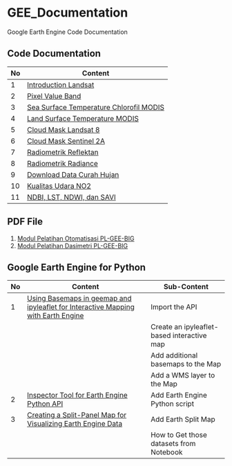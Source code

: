 # GEE_Documentation
Google Earth Engine Code Documentation

## Code Documentation
| **No**  | **Content**                                                                                                                                                         |
| ------  | ------------------------------------------------------------------------------------------------------------------------------------------------------------------- |
| 1       | [Introduction Landsat](https://github.com/dikoharyadhanto/GEE_Documentation/blob/e2d68dfff5f2e31de076da11902a08ce0349e227/001-Introduction_LANDSAT.js)              |
| 2       | [Pixel Value Band](https://github.com/dikoharyadhanto/GEE_Documentation/blob/e2d68dfff5f2e31de076da11902a08ce0349e227/002-Pixel_Value_Band.txt)                     |
| 3       | [Sea Surface Temperature Chlorofil MODIS](https://github.com/dikoharyadhanto/GEE_Documentation/blob/e2d68dfff5f2e31de076da11902a08ce0349e227/003-Sea_Surface_Temperature_Chloro_MODIS)                     |
| 4       | [Land Surface Temperature MODIS](https://github.com/dikoharyadhanto/GEE_Documentation/blob/e2d68dfff5f2e31de076da11902a08ce0349e227/004-Land_Surface_Temperature_MODIS)                     |
| 5       | [Cloud Mask Landsat 8](https://github.com/dikoharyadhanto/GEE_Documentation/blob/e2d68dfff5f2e31de076da11902a08ce0349e227/005A-Cloud-Mask_L8)                       |
| 6       | [Cloud Mask Sentinel 2A](https://github.com/dikoharyadhanto/GEE_Documentation/blob/e2d68dfff5f2e31de076da11902a08ce0349e227/005B-Cloud_Mask_S2A)                    |
| 7       | [Radiometrik Reflektan](https://github.com/dikoharyadhanto/GEE_Documentation/blob/e2d68dfff5f2e31de076da11902a08ce0349e227/006A-Radiometrik_Reflektan_L8)           |
| 8       | [Radiometrik Radiance](https://github.com/dikoharyadhanto/GEE_Documentation/blob/e2d68dfff5f2e31de076da11902a08ce0349e227/006B-Radiometrik_Radiance_IR_L8)          |
| 9       | [Download Data Curah Hujan](https://github.com/dikoharyadhanto/GEE_Documentation/blob/828826e32703b05e1010acc33fad3198e5317244/007-Download_CurahHujan)          |
| 10       | [Kualitas Udara NO2](https://github.com/dikoharyadhanto/GEE_Documentation/blob/703974fc3fa5b5980822536292b57a1b73e65cdc/008-Kualitas_Udara_NO2)          |
| 11       | [NDBI, LST, NDWI, dan SAVI](https://github.com/dikoharyadhanto/GEE_Documentation/blob/d62fe7cf20306f2116220555cacc8d64e4803439/009%20-%20NDBI,%20SAVI,%20LST,%20NDWI) |

## PDF File
1. [Modul Pelatihan Otomatisasi PL-GEE-BIG](https://raw.githubusercontent.com/dikoharyadhanto/GEE_Documentation/e2d68dfff5f2e31de076da11902a08ce0349e227/MODUL_PELATIHAN_Otomatisasi%20PL_GEE_BIG_101121.pdf)
2. [Modul Pelatihan Dasimetri PL-GEE-BIG](https://github.com/dikoharyadhanto/GEE_Documentation/blob/b585e885feb6c112bcd03a8ff2c09e48c2ea3e05/MODUL_PELATIHAN_DASIMETRIK_FINAL.pdf)

## Google Earth Engine for Python
| **No**  | **Content** | **Sub-Content**                                                                                                                          |
| ------  | ---------------------------------------------------------------------- | ----------------------------------------------------------------------------- |
| 1       | [Using Basemaps in geemap and ipyleaflet for Interactive Mapping with Earth Engine](https://github.com/dikoharyadhanto/GEE_Documentation/blob/2373bcba4c042dd4440f95c27c0887633db4eeb6/geemap%20for%20python/001_Add_Basemap_Layer.ipynb)        | Import the API |
|        |         | Create an ipyleaflet-based interactive map |
|        |         | Add additional basemaps to the Map |
|        |         | Add a WMS layer to the Map |
| 2       | [Inspector Tool for Earth Engine Python API](https://github.com/dikoharyadhanto/GEE_Documentation/blob/c4787d5c7bb2995cdac2e8e68bf33bcd65531c9b/gee%20for%20python/002_Inspector.ipynb)        | Add Earth Engine Python script |
| 3       | [Creating a Split-Panel Map for Visualizing Earth Engine Data](https://github.com/dikoharyadhanto/GEE_Documentation/blob/9372e9ebf7e2d53dc0b1901cd29f30a062ab02fd/geemap%20for%20python/003_Split_Panel_Map.ipynb)        | Add Earth Split Map |
|        |         | How to Get those datasets from Notebook |
